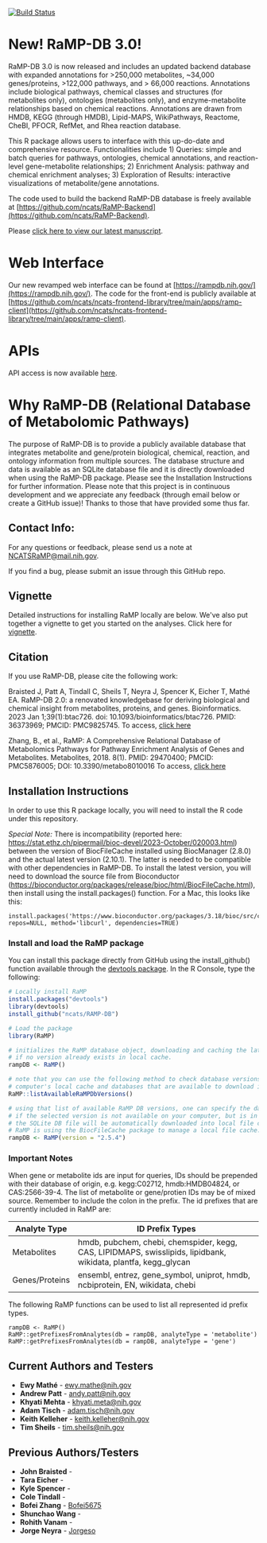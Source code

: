 [![Build Status](https://api.travis-ci.com/ncats/RaMP-DB.svg?branch=sqlite)](https://travis-ci.com/github/ncats/RaMP-DB)

# New!  RaMP-DB 3.0!

RaMP-DB 3.0 is now released and includes an updated backend database with expanded annotations for >250,000 metabolites, ~34,000 genes/proteins, >122,000 pathways, and > 66,000 reactions.  Annotations include biological pathways, chemical classes and structures (for metabolites only), ontologies (metabolites only), and enzyme-metabolite relationships based on chemical reactions. Annotations are drawn from HMDB, KEGG (through HMDB), Lipid-MAPS, WikiPathways, Reactome, CheBI, PFOCR, RefMet, and Rhea reaction database. 

This R package allows users to interface with this up-do-date and comprehensive resource.  Functionalities include 1) Queries: simple and batch queries for pathways, ontologies, chemical annotations, and reaction-level gene-metabolite relationships; 2) Enrichment Analysis: pathway and chemical enrichment analyses; 3) Exploration of Results: interactive visualizations of metabolite/gene annotations.

The code used to build the backend RaMP-DB database is freely available at [https://github.com/ncats/RaMP-Backend](https://github.com/ncats/RaMP-Backend).

Please [click here to view our latest manuscript](https://pubmed.ncbi.nlm.nih.gov/36373969/).

# Web Interface
Our new revamped web interface can be found at [https://rampdb.nih.gov/](https://rampdb.nih.gov/).  The code for the front-end is publicly available at [https://github.com/ncats/ncats-frontend-library/tree/main/apps/ramp-client](https://github.com/ncats/ncats-frontend-library/tree/main/apps/ramp-client).

# APIs
API access is now available [here](https://rampdb.nih.gov/api).

# Why RaMP-DB (Relational Database of Metabolomic Pathways)

The purpose of RaMP-DB is to provide a publicly available database that integrates metabolite and gene/protein biological, 
chemical, reaction, and ontology information from multiple sources. The database structure and data is available as an SQLite database file and it is directly downloaded when using the RaMP-DB package.
Please see the Installation Instructions for further information.
Please note that this project is in continuous development and we appreciate any feedback (through email below or create a GitHub issue)!  Thanks to those that have provided some thus far.

## Contact Info:
For any questions or feedback, please send us a note at [NCATSRaMP@mail.nih.gov](NCATSRaMP@mail.nih.gov). 

If you find a bug, please submit an issue through this GitHub repo. 

## Vignette
Detailed instructions for installing RaMP locally are below.  We've also put together a vignette to get you started on the analyses.  Click here for [vignette](https://ncats.github.io/RaMP-DB/Updated_RaMP_Vignette.html).

## Citation
If you use RaMP-DB, please cite the following work:

Braisted J, Patt A, Tindall C, Sheils T, Neyra J, Spencer K, Eicher T, Mathé EA. RaMP-DB 2.0: a renovated knowledgebase for deriving biological and chemical insight from metabolites, proteins, and genes. Bioinformatics. 2023 Jan 1;39(1):btac726. doi: 10.1093/bioinformatics/btac726. PMID: 36373969; PMCID: PMC9825745.
To access, [click here](https://pubmed.ncbi.nlm.nih.gov/36373969/)

Zhang, B., et al., RaMP: A Comprehensive Relational Database of Metabolomics Pathways for Pathway Enrichment Analysis of Genes and Metabolites. Metabolites, 2018. 8(1). PMID: 29470400; PMCID: PMC5876005; DOI: 10.3390/metabo8010016
To access, [click here](https://www.mdpi.com/2218-1989/8/1/16)

## Installation Instructions
In order to use this R package locally, you will need to install the R code under this repository.

*Special Note:*
There is incompatibility (reported here: https://stat.ethz.ch/pipermail/bioc-devel/2023-October/020003.html) between 
the version of BiocFileCache installed using BiocManager (2.8.0) and the actual latest version (2.10.1).  The 
latter is needed to be compatible with other dependencies in RaMP-DB.  To install the latest version, you will 
need to download the source file from Bioconductor (https://bioconductor.org/packages/release/bioc/html/BiocFileCache.html), 
then install using the install.packages() function.  For a Mac, this looks like this:

```
install.packages('https://www.bioconductor.org/packages/3.18/bioc/src/contrib/Archive/BiocFileCache/BiocFileCache_2.10.1.tar.gz', repos=NULL, method='libcurl', dependencies=TRUE)
```

### Install and load the RaMP package 
You can install this package directly from GitHub using the install_github() function available through the [devtools package](https://cran.r-project.org/web/packages/devtools/index.html). In the R Console, type the following:
```R
# Locally install RaMP
install.packages("devtools")
library(devtools)
install_github("ncats/RAMP-DB")

# Load the package
library(RaMP)

# initializes the RaMP database object, downloading and caching the latest SQLite database
# if no version already exists in local cache.
rampDB <- RaMP()

# note that you can use the following method to check database versions hosted in your
# computer's local cache and databases that are available to download in our remote repository.
RaMP::listAvailableRaMPDbVersions()

# using that list of available RaMP DB versions, one can specify the database version to use
# if the selected version is not available on your computer, but is in our remote repository at GitHub,
# the SQLite DB file will be automatically downloaded into local file cache.
# RaMP is using the BiocFileCache package to manage a local file cache.
rampDB <- RaMP(version = "2.5.4")

```

### Important Notes

When gene or metabolite ids are input for queries, IDs should be prepended with their database of origin, e.g. kegg:C02712, hmdb:HMDB04824, or CAS:2566-39-4. The list of metabolite or gene/protien IDs may be of mixed source. Remember to include the colon in the prefix. The id prefixes that are currently included in RaMP are: 

| Analyte Type | ID Prefix Types |
|--------------|-----------------|
| Metabolites | hmdb, pubchem, chebi, chemspider, kegg, CAS, LIPIDMAPS, swisslipids, lipidbank, wikidata, plantfa, kegg_glycan |
| Genes/Proteins | ensembl, entrez, gene_symbol, uniprot, hmdb, ncbiprotein, EN, wikidata, chebi

The following RaMP functions can be used to list all represented id prefix types.
```
rampDB <- RaMP()
RaMP::getPrefixesFromAnalytes(db = rampDB, analyteType = 'metabolite')
RaMP::getPrefixesFromAnalytes(db = rampDB, analyteType = 'gene')
```

## Current Authors and Testers
* **Ewy Mathé** - ewy.mathe@nih.gov
* **Andrew Patt** - andy.patt@nih.gov
* **Khyati Mehta** - khyati.meta@nih.gov
* **Adam Tisch** - adam.tisch@nih.gov
* **Keith Kelleher** - keith.kelleher@nih.gov
* **Tim Sheils** - tim.sheils@nih.gov


## Previous Authors/Testers
* **John Braisted** - 
* **Tara Eicher** - 
* **Kyle Spencer** - 
* **Cole Tindall** - 
* **Bofei Zhang** - [Bofei5675](https://github.com/Bofei5675)
* **Shunchao Wang** - 
* **Rohith Vanam** - 
* **Jorge Neyra** - [Jorgeso](https://github.com/jorgeso)
